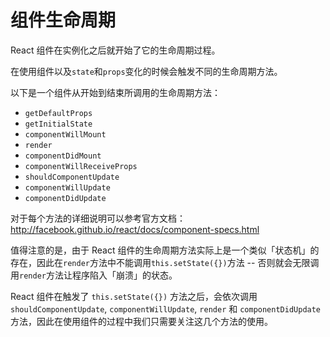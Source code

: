# 组件生命周期

React 组件在实例化之后就开始了它的生命周期过程。

在使用组件以及`state`和`props`变化的时候会触发不同的生命周期方法。

以下是一个组件从开始到结束所调用的生命周期方法：

- `getDefaultProps`
- `getInitialState`
- `componentWillMount`
- `render`
- `componentDidMount`
- `componentWillReceiveProps`
- `shouldComponentUpdate`
- `componentWillUpdate`
- `componentDidUpdate`

对于每个方法的详细说明可以参考官方文档：http://facebook.github.io/react/docs/component-specs.html

值得注意的是，由于 React 组件的生命周期方法实际上是一个类似「状态机」的存在，因此在`render`方法中不能调用`this.setState({})`方法 -- 否则就会无限调用`render`方法让程序陷入「崩溃」的状态。

React 组件在触发了 `this.setState({})` 方法之后，会依次调用 `shouldComponentUpdate`, `componentWillUpdate`, `render` 和 `componentDidUpdate` 方法，因此在使用组件的过程中我们只需要关注这几个方法的使用。
